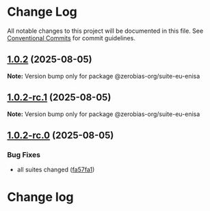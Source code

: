 # Change Log

All notable changes to this project will be documented in this file.
See [Conventional Commits](https://conventionalcommits.org) for commit guidelines.

## [1.0.2](https://github.com/zerobias-org/suite/compare/@zerobias-org/suite-eu-enisa@1.0.2-rc.1...@zerobias-org/suite-eu-enisa@1.0.2) (2025-08-05)

**Note:** Version bump only for package @zerobias-org/suite-eu-enisa





## [1.0.2-rc.1](https://github.com/zerobias-org/suite/compare/@zerobias-org/suite-eu-enisa@1.0.2-rc.0...@zerobias-org/suite-eu-enisa@1.0.2-rc.1) (2025-08-05)

**Note:** Version bump only for package @zerobias-org/suite-eu-enisa





## [1.0.2-rc.0](https://github.com/zerobias-org/suite/compare/@zerobias-org/suite-eu-enisa@1.0.1...@zerobias-org/suite-eu-enisa@1.0.2-rc.0) (2025-08-05)


### Bug Fixes

* all suites changed ([fa57fa1](https://github.com/zerobias-org/suite/commit/fa57fa1af7628003297df46b2d7740fe95bd2666))





# Change log
